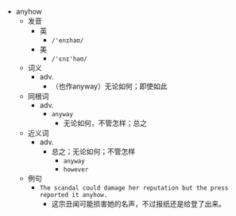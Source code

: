 - anyhow
  - 发音
    - 英
      - `/'enɪhaʊ/`
    - 美
      - `/'ɛnɪ'haʊ/`
  - 词义
    - adv.
      - （也作anyway）无论如何；即使如此
  - 同根词
    - adv.
      - `anyway`
        - 无论如何，不管怎样；总之
  - 近义词
    - adv.
      - 总之；无论如何；不管怎样
        - `anyway`
        - `however`
  - 例句
    - `The scandal could damage her reputation but the press reported it anyhow.`
      - 这宗丑闻可能损害她的名声，不过报纸还是给登了出来。

